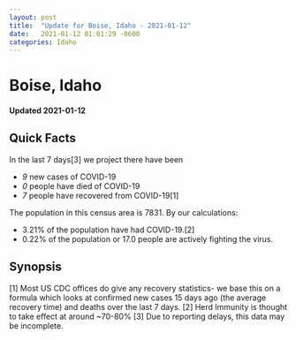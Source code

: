 ```yaml
---
layout: post
title:  "Update for Boise, Idaho - 2021-01-12"
date:   2021-01-12 01:01:29 -0600
categories: Idaho
---
```


# Boise, Idaho
#### Updated 2021-01-12

## Quick Facts

In the last 7 days[3] we project there have been
- *9* new cases of COVID-19
- *0* people have died of COVID-19
- *7* people have recovered from COVID-19[1]

The population in this census area is 7831. By our calculations:
- 3.21% of the population have had COVID-19.[2]
- 0.22% of the population or 17.0 people are actively fighting the virus.

## Synopsis




[1] Most US CDC offices do give any recovery statistics- we base this on a formula which looks at confirmed new cases
15 days ago (the average recovery time) and deaths over the last 7 days.
[2] Herd Immunity is thought to take effect at around ~70-80%
[3] Due to reporting delays, this data may be incomplete. 
    
